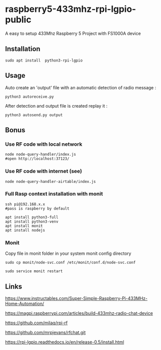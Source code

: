 # raspberry5-433mhz-rpi-lgpio-public
A easy to setup 433Mhz Raspberry 5 Project with FS1000A device



## Installation

```
sudo apt install  python3-rpi-lgpio

```

## Usage

Auto create an 'output' file with an automatic detection of radio message :
```
python3 autoreceive.py
```

After detection and output file is created replay it :
```
python3 autosend.py output
```





## Bonus

### Use RF code with local network

```
node node-query-handler/index.js
#open http://localhost:37123/
```

### Use RF code with internet (see)

```
node node-query-handler-airtable/index.js
```

### Full Rasp context installation with monit
```
ssh pi@192.168.x.x
#pass is raspberry by default

apt install python3-full
apt install python3-venv
apt install monit
apt install nodejs

```


### Monit

Copy file in monit folder in your system monit config directory

```
sudo cp monit/node-svc.conf /etc/monit/conf.d/node-svc.conf

sudo service monit restart
```


## Links

https://www.instructables.com/Super-Simple-Raspberry-Pi-433MHz-Home-Automation/

https://magpi.raspberrypi.com/articles/build-433mhz-radio-chat-device

https://github.com/milaq/rpi-rf

https://github.com/mrpjevans/rfchat.git

https://rpi-lgpio.readthedocs.io/en/release-0.5/install.html



